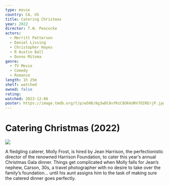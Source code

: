 ```yaml
---
type: movie
country: CA, US
title: Catering Christmas
year: 2022
director: T.W. Peacocke
actors:
  - Merritt Patterson
  - Daniel Lissing
  - Christopher Hayes
  - R Austin Ball
  - Donno Mitoma
genre:
  - TV Movie
  - Comedy
  - Romance
length: 1h 25m
shelf: watched
owned: false
rating:
watched: 2023-12-06
poster: https://image.tmdb.org/t/p/w500/8g3wDC8vYRzC8OkkURV7OIRErjP.jpg
---
```


# Catering Christmas (2022)

![](https://image.tmdb.org/t/p/w500/8g3wDC8vYRzC8OkkURV7OIRErjP.jpg)

A fledgling caterer, Molly Frost, is hired by Jean Harrison, the perfectionistic director of the renowned Harrison Foundation, to cater this year’s annual Christmas Gala dinner. Things get complicated when Molly falls for Jean’s nephew, Carson, 30s, a travel photographer with no desire to take over the family’s foundation… until his aunt assigns him to the task of making sure the catered dinner goes perfectly.